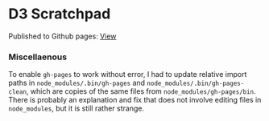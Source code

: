 # D3 Scratchpad

Published to Github pages: [View](https://adrianlafond.github.io/d3-scratch/)

### Miscellaenous
To enable `gh-pages` to work without error, I had to update relative import paths in `node_modules/.bin/gh-pages` and `node_modules/.bin/gh-pages-clean`, which are copies of the same files from `node_modules/gh-pages/bin`. There is probably an explanation and fix that does not involve editing files in `node_modules`, but it is still rather strange.